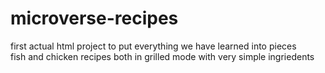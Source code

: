 # microverse-recipes
first actual html project to put everything we have learned into pieces<br>
fish and chicken recipes both in grilled mode with very simple ingriedents 
